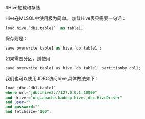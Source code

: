 #Hive加载和存储

Hive在MLSQL中使用极为简单。 加载Hive表只需要一句话：

```sql
load hive.`db1.table1`  as table1;
```

保存则是：

```sql
save overwrite table1 as hive.`db.table1`;
```

如果需要分区，则使用

```
save overwrite table1 as hive.`db.table1` partitionby col1;
```

我们也可以使用JDBC访问hive,具体做法如下：

```sql
load jdbc.`db1.table1` 
where url="jdbc:hive2://127.0.0.1:10000"
and driver="org.apache.hadoop.hive.jdbc.HiveDriver"
and user="" 
and password="" 
and fetchsize="100";
```